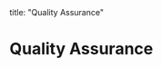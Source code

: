 <frontmatter>
title: "Quality Assurance"
</frontmatter>

<link rel="stylesheet" href="{{baseUrl}}/css/textbook.css">

<div class="website-content" id="all">

# Quality Assurance

<panel header="## Introduction" type="seamless" alt="introduction" expanded >
  <include src="introduction/index.md#main" />
</panel>

<panel header="## Code Reviews" type="seamless" alt="code reviews" expanded >
  <include src="codeReviews/index.md#main" />
</panel>

<panel header="## Static Analysis" type="seamless" alt="static analysis" expanded >
  <include src="staticAnalysis/index.md#main" />
</panel>

<panel header="## Formal Verification" type="seamless" alt="formal verification" expanded >
  <include src="formalVerification/index.md#main" />
</panel>

</div>
